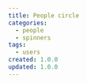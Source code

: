 ```yaml
---
title: People circle
categories:
  - people
  - spinners
tags:
  - users
created: 1.0.0
updated: 1.0.0
---
```

